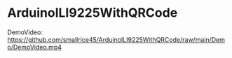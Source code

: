 # ArduinoILI9225WithQRCode

DemoVideo: https://github.com/smallrice45/ArduinoILI9225WithQRCode/raw/main/Demo/DemoVideo.mp4

